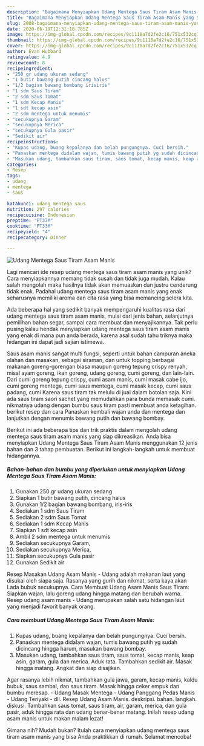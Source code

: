 ```yaml
---
description: "Bagaimana Menyiapkan Udang Mentega Saus Tiram Asam Manis yang Sempurna"
title: "Bagaimana Menyiapkan Udang Mentega Saus Tiram Asam Manis yang Sempurna"
slug: 2008-bagaimana-menyiapkan-udang-mentega-saus-tiram-asam-manis-yang-sempurna
date: 2020-06-19T12:31:18.785Z
image: https://img-global.cpcdn.com/recipes/9c1118a7d2fe2c16/751x532cq70/udang-mentega-saus-tiram-asam-manis-foto-resep-utama.jpg
thumbnail: https://img-global.cpcdn.com/recipes/9c1118a7d2fe2c16/751x532cq70/udang-mentega-saus-tiram-asam-manis-foto-resep-utama.jpg
cover: https://img-global.cpcdn.com/recipes/9c1118a7d2fe2c16/751x532cq70/udang-mentega-saus-tiram-asam-manis-foto-resep-utama.jpg
author: Evan Hubbard
ratingvalue: 4.9
reviewcount: 8
recipeingredient:
- "250 gr udang ukuran sedang"
- "1 butir bawang putih cincang halus"
- "1/2 bagian bawang bombang irisiris"
- "1 sdm Saus Tiram"
- "2 sdm Saus Tomat"
- "1 sdm Kecap Manis"
- "1 sdt kecap asin"
- "2 sdm mentega untuk menumis"
- "secukupnya Garam"
- "secukupnya Merica"
- "secukupnya Gula pasir"
- "Sedikit air"
recipeinstructions:
- "Kupas udang, buang kepalanya dan belah pungungnya. Cuci bersih."
- "Panaskan mentega didalam wajan, tumis bawang putih yg sudah dicincang hingga harum, masukan bawang bombay."
- "Masukan udang, tambahkan saus tiram, saus tomat, kecap manis, keap asin, garam, gula dan merica. Aduk rata. Tambahkan sedikit air. Masak hingga matang. Angkat dan siap disajikan."
categories:
- Resep
tags:
- udang
- mentega
- saus

katakunci: udang mentega saus 
nutrition: 297 calories
recipecuisine: Indonesian
preptime: "PT37M"
cooktime: "PT33M"
recipeyield: "4"
recipecategory: Dinner

---
```



![Udang Mentega Saus Tiram Asam Manis](https://img-global.cpcdn.com/recipes/9c1118a7d2fe2c16/751x532cq70/udang-mentega-saus-tiram-asam-manis-foto-resep-utama.jpg)

Lagi mencari ide resep udang mentega saus tiram asam manis yang unik? Cara menyiapkannya memang tidak susah dan tidak juga mudah. Kalau salah mengolah maka hasilnya tidak akan memuaskan dan justru cenderung tidak enak. Padahal udang mentega saus tiram asam manis yang enak seharusnya memiliki aroma dan cita rasa yang bisa memancing selera kita.

Ada beberapa hal yang sedikit banyak mempengaruhi kualitas rasa dari udang mentega saus tiram asam manis, mulai dari jenis bahan, selanjutnya pemilihan bahan segar, sampai cara membuat dan menyajikannya. Tak perlu pusing kalau hendak menyiapkan udang mentega saus tiram asam manis yang enak di mana pun anda berada, karena asal sudah tahu triknya maka hidangan ini dapat jadi sajian istimewa.

Saus asam manis sangat multi fungsi, seperti untuk bahan campuran aneka olahan dan masakan, sebagai siraman, dan untuk topping berbagai makanan goreng-gorengan biasa maupun goreng tepung crispy renyah, misal ayam goreng, ikan goreng, udang goreng, cumi goreng, dan lain-lain. Dari cumi goreng tepung crispy, cumi asam manis, cumi masak cabe ijo, cumi goreng mentega, cumi saus mentega, cumi masak kecap, cumi saus padang, cumi Karena saus tiram tak melulu di jual dalam botolan saja. Kini ada saus tiram saori sachet yang memudahkan para bunda memasak cumi. nikmatnya udang dengan bumbu saus tiram pasti membuat anda ketagihan. berikut resep dan cara Panaskan kembali wajan anda dan mentega dan lanjutkan dengan menumis bawang putih dan bawang bombay.


Berikut ini ada beberapa tips dan trik praktis dalam mengolah udang mentega saus tiram asam manis yang siap dikreasikan. Anda bisa menyiapkan Udang Mentega Saus Tiram Asam Manis menggunakan 12 jenis bahan dan 3 tahap pembuatan. Berikut ini langkah-langkah untuk membuat hidangannya.

<!--inarticleads1-->

##### Bahan-bahan dan bumbu yang diperlukan untuk menyiapkan Udang Mentega Saus Tiram Asam Manis:

1. Gunakan 250 gr udang ukuran sedang
1. Siapkan 1 butir bawang putih, cincang halus
1. Gunakan 1/2 bagian bawang bombang, iris-iris
1. Sediakan 1 sdm Saus Tiram
1. Sediakan 2 sdm Saus Tomat
1. Sediakan 1 sdm Kecap Manis
1. Siapkan 1 sdt kecap asin
1. Ambil 2 sdm mentega untuk menumis
1. Sediakan secukupnya Garam,
1. Sediakan secukupnya Merica,
1. Siapkan secukupnya Gula pasir
1. Gunakan Sedikit air


Resep Masakan Udang Asam Manis - Udang adalah makanan laut yang disukai oleh siapa saja. Rasanya yang gurih dan nikmat, serta kaya akan Lada bubuk secukupnya. Cara Membuat Udang Asam Manis Saus Tiram: Siapkan wajan, lalu goreng udang hingga matang dan berubah warna. Resep udang asam manis - Udang merupakan salah satu hidangan laut yang menjadi favorit banyak orang. 

<!--inarticleads2-->

##### Cara membuat Udang Mentega Saus Tiram Asam Manis:

1. Kupas udang, buang kepalanya dan belah pungungnya. Cuci bersih.
1. Panaskan mentega didalam wajan, tumis bawang putih yg sudah dicincang hingga harum, masukan bawang bombay.
1. Masukan udang, tambahkan saus tiram, saus tomat, kecap manis, keap asin, garam, gula dan merica. Aduk rata. Tambahkan sedikit air. Masak hingga matang. Angkat dan siap disajikan.


Agar rasanya lebih nikmat, tambahkan gula jawa, garam, kecap manis, kaldu bubuk, saus sambal, dan saus tiram. Masak hingga ceker empuk dan bumbu meresap. - Udang Masak Mentega - Udang Panggang Pedas Manis - Udang Teriyaki - dll. Resep Udang Asam Manis. deskripsi. bahan. langkah. diskusi. Tambahkan saus tomat, saus tiram, air, garam, merica, dan gula pasir, aduk hingga rata dan udang benar-benar matang. Inilah resep udang asam manis untuk makan malam lezat! 

Gimana nih? Mudah bukan? Itulah cara menyiapkan udang mentega saus tiram asam manis yang bisa Anda praktikkan di rumah. Selamat mencoba!
